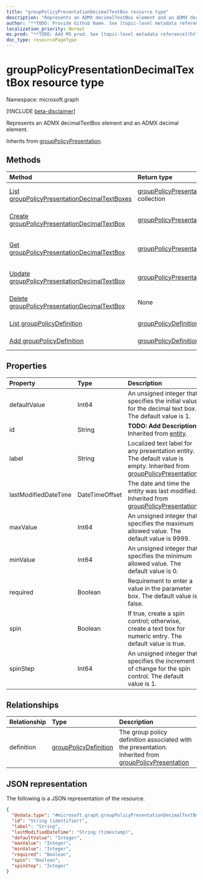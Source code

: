 ```yaml
---
title: "groupPolicyPresentationDecimalTextBox resource type"
description: "Represents an ADMX decimalTextBox element and an ADMX decimal element."
author: "**TODO: Provide Github Name. See [topic-level metadata reference](https://msgo.azurewebsites.net/add/document/guidelines/metadata.html#topic-level-metadata)**"
localization_priority: Normal
ms.prod: "**TODO: Add MS prod. See [topic-level metadata reference](https://msgo.azurewebsites.net/add/document/guidelines/metadata.html#topic-level-metadata)**"
doc_type: resourcePageType
---
```


# groupPolicyPresentationDecimalTextBox resource type

Namespace: microsoft.graph

[!INCLUDE [beta-disclaimer](../../includes/beta-disclaimer.md)]

Represents an ADMX decimalTextBox element and an ADMX decimal element.


Inherits from [groupPolicyPresentation](../resources/grouppolicypresentation.md).

## Methods
|Method|Return type|Description|
|:---|:---|:---|
|[List groupPolicyPresentationDecimalTextBoxes](../api/grouppolicypresentationdecimaltextbox-list.md)|[groupPolicyPresentationDecimalTextBox](../resources/grouppolicypresentationdecimaltextbox.md) collection|Get a list of the [groupPolicyPresentationDecimalTextBox](../resources/grouppolicypresentationdecimaltextbox.md) objects and their properties.|
|[Create groupPolicyPresentationDecimalTextBox](../api/grouppolicypresentationdecimaltextbox-create.md)|[groupPolicyPresentationDecimalTextBox](../resources/grouppolicypresentationdecimaltextbox.md)|Create a new [groupPolicyPresentationDecimalTextBox](../resources/grouppolicypresentationdecimaltextbox.md) object.|
|[Get groupPolicyPresentationDecimalTextBox](../api/grouppolicypresentationdecimaltextbox-get.md)|[groupPolicyPresentationDecimalTextBox](../resources/grouppolicypresentationdecimaltextbox.md)|Read the properties and relationships of a [groupPolicyPresentationDecimalTextBox](../resources/grouppolicypresentationdecimaltextbox.md) object.|
|[Update groupPolicyPresentationDecimalTextBox](../api/grouppolicypresentationdecimaltextbox-update.md)|[groupPolicyPresentationDecimalTextBox](../resources/grouppolicypresentationdecimaltextbox.md)|Update the properties of a [groupPolicyPresentationDecimalTextBox](../resources/grouppolicypresentationdecimaltextbox.md) object.|
|[Delete groupPolicyPresentationDecimalTextBox](../api/grouppolicypresentationdecimaltextbox-delete.md)|None|Deletes a [groupPolicyPresentationDecimalTextBox](../resources/grouppolicypresentationdecimaltextbox.md) object.|
|[List groupPolicyDefinition](../api/grouppolicypresentationdecimaltextbox-list-definition.md)|[groupPolicyDefinition](../resources/grouppolicydefinition.md) collection|Get the groupPolicyDefinition resources from the definition navigation property.|
|[Add groupPolicyDefinition](../api/grouppolicypresentationdecimaltextbox-post-definition.md)|[groupPolicyDefinition](../resources/grouppolicydefinition.md)|Add definition by posting to the definition collection.|

## Properties
|Property|Type|Description|
|:---|:---|:---|
|defaultValue|Int64|An unsigned integer that specifies the initial value for the decimal text box. The default value is 1.|
|id|String|**TODO: Add Description** Inherited from [entity](../resources/entity.md).|
|label|String|Localized text label for any presentation entity. The default value is empty. Inherited from [groupPolicyPresentation](../resources/grouppolicypresentation.md).|
|lastModifiedDateTime|DateTimeOffset|The date and time the entity was last modified. Inherited from [groupPolicyPresentation](../resources/grouppolicypresentation.md).|
|maxValue|Int64|An unsigned integer that specifies the maximum allowed value. The default value is 9999.|
|minValue|Int64|An unsigned integer that specifies the minimum allowed value. The default value is 0.|
|required|Boolean|Requirement to enter a value in the parameter box. The default value is false.|
|spin|Boolean|If true, create a spin control; otherwise, create a text box for numeric entry. The default value is true.|
|spinStep|Int64|An unsigned integer that specifies the increment of change for the spin control. The default value is 1.|

## Relationships
|Relationship|Type|Description|
|:---|:---|:---|
|definition|[groupPolicyDefinition](../resources/grouppolicydefinition.md)|The group policy definition associated with the presentation. Inherited from [groupPolicyPresentation](../resources/grouppolicypresentation.md)|

## JSON representation
The following is a JSON representation of the resource.
<!-- {
  "blockType": "resource",
  "keyProperty": "id",
  "@odata.type": "microsoft.graph.groupPolicyPresentationDecimalTextBox",
  "baseType": "microsoft.graph.groupPolicyPresentation",
  "openType": false
}
-->
``` json
{
  "@odata.type": "#microsoft.graph.groupPolicyPresentationDecimalTextBox",
  "id": "String (identifier)",
  "label": "String",
  "lastModifiedDateTime": "String (timestamp)",
  "defaultValue": "Integer",
  "maxValue": "Integer",
  "minValue": "Integer",
  "required": "Boolean",
  "spin": "Boolean",
  "spinStep": "Integer"
}
```

